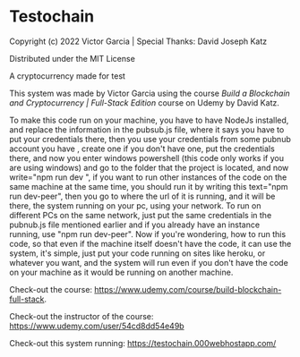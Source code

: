 # Testochain

Copyright (c) 2022 Victor Garcia | Special Thanks: David Joseph Katz

Distributed under the MIT License

A cryptocurrency made for test

This system was made by Victor Garcia using the course *Build a Blockchain and Cryptocurrency | Full-Stack Edition* course on Udemy by David Katz.

To make this code run on your machine, you have to have NodeJs installed, and replace the information in the pubsub.js file, where it says you have to put your credentials there, then you use your credentials from some pubnub account you have , create one if you don't have one, put the credentials there, and now you enter windows powershell (this code only works if you are using windows) and go to the folder that the project is located, and now write="npm run dev ", if you want to run other instances of the code on the same machine at the same time, you should run it by writing this text="npm run dev-peer", then you go to where the url of it is running, and it will be there, the system running on your pc, using your network. To run on different PCs on the same network, just put the same credentials in the pubnub.js file mentioned earlier and if you already have an instance running, use "npm run dev-peer". Now if you're wondering, how to run this code, so that even if the machine itself doesn't have the code, it can use the system, it's simple, just put your code running on sites like heroku, or whatever you want, and the system will run even if you don't have the code on your machine as it would be running on another machine.

Check-out the course: https://www.udemy.com/course/build-blockchain-full-stack.

Check-out the instructor of the course: https://www.udemy.com/user/54cd8dd54e49b

Check-out this system running: https://testochain.000webhostapp.com/
